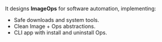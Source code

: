 It designs **ImageOps** for software automation, implementing:

- Safe downloads and system tools.
- Clean Image + Ops abstractions.
- CLI app with install and uninstall Ops.

